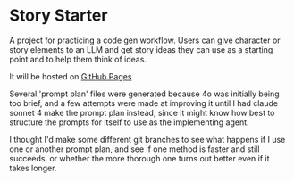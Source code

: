 # Story Starter

A project for practicing a code gen workflow. Users can give character or story elements to an LLM and get story ideas they can use as a starting point and to help them think of ideas.

It will be hosted on [GitHub Pages](https://ljacobdev.github.io/story-starter)


Several 'prompt plan' files were generated because 4o was initially being too brief, and a few attempts were made at improving it until I had claude sonnet 4 make the prompt plan instead, since it might know how best to structure the prompts for itself to use as the implementing agent.

I thought I'd make some different git branches to see what happens if I use one or another prompt plan, and see if one method is faster and still succeeds, or whether the more thorough one turns out better even if it takes longer.